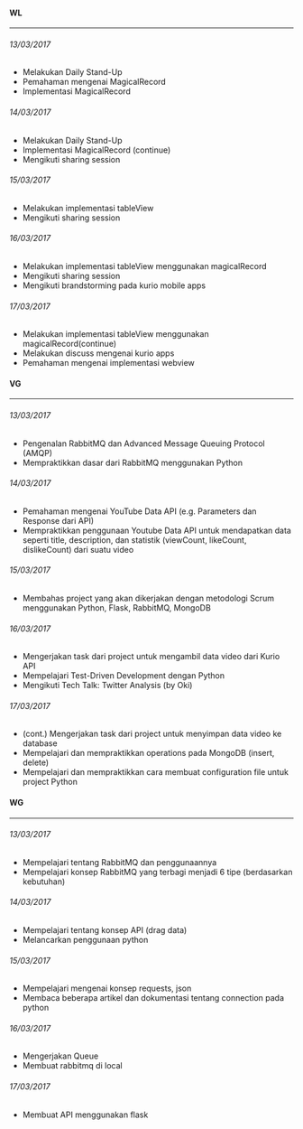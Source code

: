 #### WL
---

###### 13/03/2017
* Melakukan Daily Stand-Up
* Pemahaman mengenai MagicalRecord
* Implementasi MagicalRecord

###### 14/03/2017
* Melakukan Daily Stand-Up
* Implementasi MagicalRecord (continue)
* Mengikuti sharing session

###### 15/03/2017
* Melakukan implementasi tableView
* Mengikuti sharing session

###### 16/03/2017
* Melakukan implementasi tableView menggunakan magicalRecord
* Mengikuti sharing session
* Mengikuti brandstorming pada kurio mobile apps

###### 17/03/2017
* Melakukan implementasi tableView menggunakan magicalRecord(continue)
* Melakukan discuss mengenai kurio apps
* Pemahaman mengenai implementasi webview


#### VG
---

###### 13/03/2017
* Pengenalan RabbitMQ dan Advanced Message Queuing Protocol (AMQP)
* Mempraktikkan dasar dari RabbitMQ menggunakan Python

###### 14/03/2017
* Pemahaman mengenai YouTube Data API (e.g. Parameters dan Response dari API)
* Mempraktikkan penggunaan Youtube Data API untuk mendapatkan data seperti title, description, dan statistik (viewCount, likeCount, dislikeCount) dari suatu video

###### 15/03/2017
* Membahas project yang akan dikerjakan dengan metodologi Scrum menggunakan Python, Flask, RabbitMQ, MongoDB

###### 16/03/2017
* Mengerjakan task dari project untuk mengambil data video dari Kurio API
* Mempelajari Test-Driven Development dengan Python
* Mengikuti Tech Talk: Twitter Analysis (by Oki)

###### 17/03/2017
* (cont.) Mengerjakan task dari project untuk menyimpan data video ke database
* Mempelajari dan mempraktikkan operations pada MongoDB (insert, delete)
* Mempelajari dan mempraktikkan cara membuat configuration file untuk project Python


#### WG
---

###### 13/03/2017
* Mempelajari tentang RabbitMQ dan penggunaannya
* Mempelajari konsep RabbitMQ yang terbagi menjadi 6 tipe (berdasarkan kebutuhan)

###### 14/03/2017
* Mempelajari tentang konsep API (drag data)
* Melancarkan penggunaan python

###### 15/03/2017
* Mempelajari mengenai konsep requests, json
* Membaca beberapa artikel dan dokumentasi tentang connection pada python

###### 16/03/2017
* Mengerjakan Queue
* Membuat rabbitmq di local

###### 17/03/2017
* Membuat API menggunakan flask
